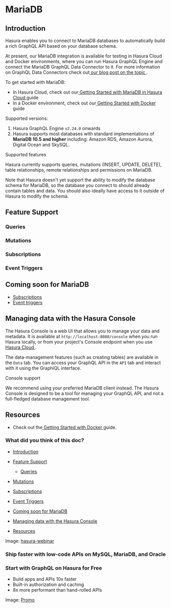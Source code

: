 # MariaDB

## Introduction​

Hasura enables you to connect to MariaDB databases to automatically build a rich GraphQL API based on your database
schema.

At present, our MariaDB integration is available for testing in Hasura Cloud and Docker environments, where you can run
Hasura GraphQL Engine and connect the MariaDB GraphQL Data Connector to it. For more information on GraphQL Data
Connectors check out[ our blog post on the topic ](https://hasura.io/blog/hasura-graphql-data-connectors/).

To get started with MariaDB:

- In Hasura Cloud, check out our[ Getting Started with MariaDB in Hasura Cloud ](https://hasura.io/docs/latest/databases/mariadb/cloud/)guide
- In a Docker environment, check out our[ Getting Started with Docker ](https://hasura.io/docs/latest/databases/mariadb/docker/)guide


Supported versions:

1. Hasura GraphQL Engine `v2.24.0` onwards
2. Hasura supports most databases with standard implementations of **MariaDB 10.5 and higher** including: Amazon RDS,
Amazon Aurora, Digital Ocean and SkySQL.


Supported features

Hasura currently supports queries, mutations (INSERT, UPDATE, DELETE), table relationships, remote relationships and
permissions on MariaDB.

Note that Hasura doesn't yet support the ability to modify the database schema for MariaDB, so the database you connect
to should already contain tables and data. You should also ideally have access to it outside of Hasura to modify the
schema.

## Feature Support​

### Queries​

### Mutations​

### Subscriptions​

### Event Triggers​

## Coming soon for MariaDB​

- [ Subscriptions ](https://hasura.io/docs/latest/subscriptions/overview/)
- [ Event triggers ](https://hasura.io/docs/latest/event-triggers/overview/)


## Managing data with the Hasura Console​

The Hasura Console is a web UI that allows you to manage your data and metadata. It is available at `http://localhost:8080/console` when you run Hasura locally, or from your project's Console endpoint when you use[ Hasura Cloud ](https://cloud.hasura.io).

The data-management features (such as creating tables) are available in the `Data` tab. You can access your GraphQL API
in the `API` tab and interact with it using the GraphiQL interface.

Console support

We recommend using your preferred MariaDB client instead. The Hasura Console is designed to be a tool for managing
your GraphQL API, and not a full-fledged database management tool.

## Resources​

- Check out the[ Getting Started with Docker ](https://hasura.io/docs/latest/databases/mariadb/docker/)guide.


### What did you think of this doc?

- [ Introduction ](https://hasura.io/docs/latest/databases/mariadb/index/#introduction)
- [ Feature Support ](https://hasura.io/docs/latest/databases/mariadb/index/#feature-support)
    - [ Queries ](https://hasura.io/docs/latest/databases/mariadb/index/#queries)

- [ Mutations ](https://hasura.io/docs/latest/databases/mariadb/index/#mutations)

- [ Subscriptions ](https://hasura.io/docs/latest/databases/mariadb/index/#subscriptions)

- [ Event Triggers ](https://hasura.io/docs/latest/databases/mariadb/index/#event-triggers)
- [ Coming soon for MariaDB ](https://hasura.io/docs/latest/databases/mariadb/index/#coming-soon-for-mariadb)
- [ Managing data with the Hasura Console ](https://hasura.io/docs/latest/databases/mariadb/index/#managing-data-with-the-hasura-console)
- [ Resources ](https://hasura.io/docs/latest/databases/mariadb/index/#resources)


Image: [ hasura-webinar ](https://res.cloudinary.com/dh8fp23nd/image/upload/v1683628053/main-web/Group_11457_vceb9f.png)

### Ship faster with low-code APIs on MySQL, MariaDB, and Oracle

### Start with GraphQL on Hasura for Free

- Build apps and APIs 10x faster
- Built-in authorization and caching
- 8x more performant than hand-rolled APIs


Image: [ Promo ](https://hasura.io/docs/assets/images/hasura-free-ff60e409244e0ea12b5a3045d1a9096b.png)